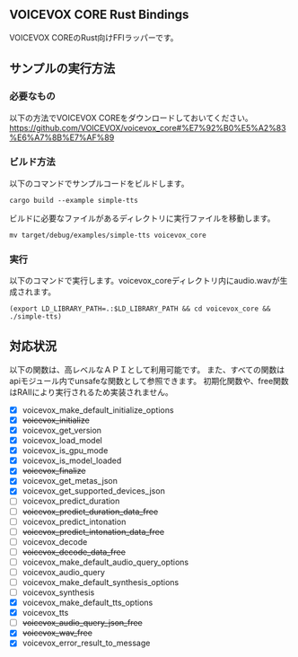 ## VOICEVOX CORE Rust Bindings

VOICEVOX COREのRust向けFFIラッパーです。

## サンプルの実行方法

### 必要なもの

以下の方法でVOICEVOX COREをダウンロードしておいてください。
https://github.com/VOICEVOX/voicevox_core#%E7%92%B0%E5%A2%83%E6%A7%8B%E7%AF%89

### ビルド方法

以下のコマンドでサンプルコードをビルドします。
```
cargo build --example simple-tts
```

ビルドに必要なファイルがあるディレクトリに実行ファイルを移動します。
```
mv target/debug/examples/simple-tts voicevox_core
```

### 実行

以下のコマンドで実行します。voicevox_coreディレクトリ内にaudio.wavが生成されます。
```
(export LD_LIBRARY_PATH=.:$LD_LIBRARY_PATH && cd voicevox_core && ./simple-tts)
```


## 対応状況

以下の関数は、高レベルなＡＰＩとして利用可能です。
また、すべての関数はapiモジュール内でunsafeな関数として参照できます。
初期化関数や、free関数はRAIIにより実行されるため実装されません。

 - [x] voicevox_make_default_initialize_options
 - [x] ~~voicevox_initialize~~
 - [x] voicevox_get_version
 - [x] voicevox_load_model
 - [x] voicevox_is_gpu_mode
 - [x] voicevox_is_model_loaded
 - [x] ~~voicevox_finalize~~
 - [x] voicevox_get_metas_json
 - [x] voicevox_get_supported_devices_json
 - [ ] voicevox_predict_duration
 - [ ] ~~voicevox_predict_duration_data_free~~
 - [ ] voicevox_predict_intonation
 - [ ] ~~voicevox_predict_intonation_data_free~~
 - [ ] voicevox_decode
 - [ ] ~~voicevox_decode_data_free~~
 - [ ] voicevox_make_default_audio_query_options
 - [ ] voicevox_audio_query
 - [ ] voicevox_make_default_synthesis_options
 - [ ] voicevox_synthesis
 - [x] voicevox_make_default_tts_options
 - [x] voicevox_tts
 - [ ] ~~voicevox_audio_query_json_free~~
 - [x] ~~voicevox_wav_free~~
 - [x] voicevox_error_result_to_message
